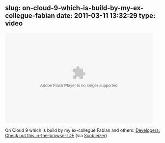 slug: on-cloud-9-which-is-build-by-my-ex-collegue-fabian
date: 2011-03-11 13:32:29
type: video
---

<object width="480" height="295"><param name="movie" value="http://www.youtube.com/e/s88fuuzg5RE"></param><param name="allowFullScreen" value="true"></param><param name="allowscriptaccess" value="always"></param><embed src="http://www.youtube.com/e/s88fuuzg5RE" type="application/x-shockwave-flash" width="480" height="295" allowscriptaccess="always" allowfullscreen="true"></embed></object>

On Cloud 9 which is build by my ex-collegue Fabian and others: [Developers: Check out this in-the-browser IDE](http://www.youtube.com/watch?v=s88fuuzg5RE&feature=player_embedded) (via [Scobleizer](http://youtube.com/user/Scobleizer))
